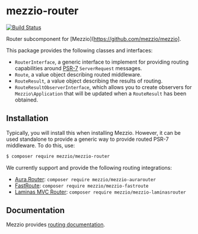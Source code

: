 # mezzio-router

[![Build Status](https://travis-ci.org/mezzio/mezzio-router.svg?branch=master)](https://travis-ci.org/mezzio/mezzio-router)

Router subcomponent for [Mezzio](https://github.com/mezzio/mezzio].

This package provides the following classes and interfaces:

- `RouterInterface`, a generic interface to implement for providing routing
  capabilities around [PSR-7](http://www.php-fig.org/psr/psr-7/)
  `ServerRequest` messages.
- `Route`, a value object describing routed middleware.
- `RouteResult`, a value object describing the results of routing.
- `RouteResultObserverInterface`, which allows you to create observers for
  `Mezzio\Application` that will be updated when a `RouteResult` has
  been obtained.

## Installation

Typically, you will install this when installing Mezzio. However, it can be
used standalone to provide a generic way to provide routed PSR-7 middleware. To
do this, use:

```bash
$ composer require mezzio/mezzio-router
```

We currently support and provide the following routing integrations:

- [Aura.Router](https://github.com/auraphp/Aura.Router):
  `composer require mezzio/mezzio-aurarouter`
- [FastRoute](https://github.com/nikic/FastRoute):
  `composer require mezzio/mezzio-fastroute`
- [Laminas MVC Router](https://github.com/laminas/laminas-mvc):
  `composer require mezzio/mezzio-laminasrouter`

## Documentation

Mezzio provides [routing documentation](http://mezzio.readthedocs.org/en/latest/router/intro/).
